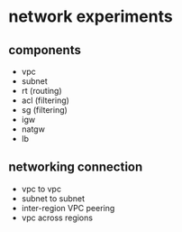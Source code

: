 # network experiments

## components
- vpc
- subnet
- rt (routing)
- acl (filtering)
- sg (filtering)
- igw
- natgw
- lb

## networking connection
- vpc to vpc
- subnet to subnet
- inter-region VPC peering
- vpc across regions